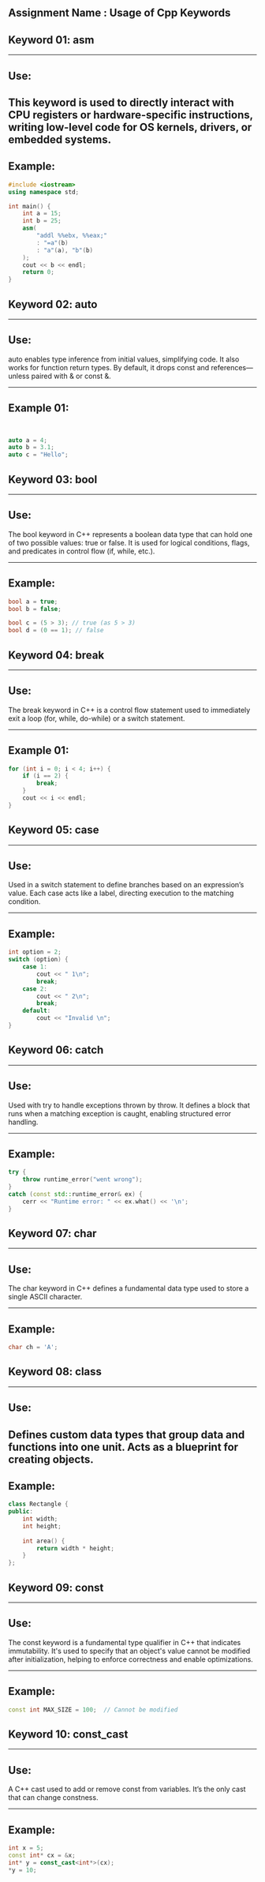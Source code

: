 
## **Assignment Name : Usage of Cpp Keywords**

## **Keyword 01: asm**
---
## **Use:**

This keyword is used to directly interact with CPU registers or hardware-specific instructions, writing low-level code for OS kernels, drivers, or embedded systems.
---

## **Example:**
```C++
#include <iostream>
using namespace std;

int main() {
    int a = 15;
    int b = 25;
    asm(
        "addl %%ebx, %%eax;"   
        : "=a"(b)              
        : "a"(a), "b"(b)       
    );
    cout << b << endl;
    return 0;
}

```


## **Keyword 02: auto**
---
## **Use:**
auto enables type inference from initial values, simplifying code. It also works for function return types. By default, it drops const and references—unless paired with & or const &.

---

## **Example 01:**
```C++


auto a = 4;
auto b = 3.1;
auto c = "Hello";

```



## **Keyword 03: bool**
---
## **Use:**
The bool keyword in C++ represents a boolean data type that can hold one of two possible values: true or false. It is used for logical conditions, flags, and predicates in control flow (if, while, etc.).

---

## **Example:**
```C++
bool a = true;
bool b = false;   

bool c = (5 > 3); // true (as 5 > 3)
bool d = (0 == 1); // false

```


## **Keyword 04: break**
---
## **Use:**
The break keyword in C++ is a control flow statement used to immediately exit a loop (for, while, do-while) or a switch statement.

---

## **Example 01:**
```C++
for (int i = 0; i < 4; i++) {
    if (i == 2) {
        break;
    }
    cout << i << endl;
}

```




## **Keyword 05: case**
---
## **Use:**
Used in a switch statement to define branches based on an expression’s value. Each case acts like a label, directing execution to the matching condition.

---

## **Example:**
```C++
int option = 2;
switch (option) {
    case 1:
        cout << " 1\n";
        break;
    case 2:
        cout << " 2\n";
        break;
    default:
        cout << "Invalid \n";
}

```

## **Keyword 06: catch**
---
## **Use:**
Used with try to handle exceptions thrown by throw. It defines a block that runs when a matching exception is caught, enabling structured error handling.


---

## **Example:**
```C++
try {
    throw runtime_error("went wrong");
}
catch (const std::runtime_error& ex) {
    cerr << "Runtime error: " << ex.what() << '\n';
}

```


## **Keyword 07: char**
---
## **Use:**
The char keyword in C++ defines a fundamental data type used to store a single ASCII character.

---

## **Example:**
```C++
char ch = 'A';

```


## **Keyword 08: class**
---
## **Use:**
Defines custom data types that group data and functions into one unit. Acts as a blueprint for creating objects.
---

## **Example:**
```C++
class Rectangle {
public:
    int width;
    int height;
    
    int area() {
        return width * height;
    }
};

```

## **Keyword 09: const**
---
## **Use:**
The const keyword is a fundamental type qualifier in C++ that indicates immutability. It's used to specify that an object's value cannot be modified after initialization, helping to enforce correctness and enable optimizations.

---

## **Example:**
```C++
const int MAX_SIZE = 100;  // Cannot be modified

```

## **Keyword 10: const_cast**
---
## **Use:**
A C++ cast used to add or remove const from variables. It’s the only cast that can change constness.

---

## **Example:**
```C++
int x = 5;
const int* cx = &x;
int* y = const_cast<int*>(cx);
*y = 10;


```
